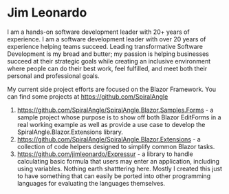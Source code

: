 # Jim Leonardo
I am a hands-on software development leader with 20+ years of experience. I am a software development leader with over 20 years of experience helping teams succeed. Leading transformative Software Development is my bread and butter; my passion is helping businesses succeed at their strategic goals while creating an inclusive environment where people can do their best work, feel fulfilled, and meet both their personal and professional goals.
 

My current side project efforts are focused on the Blazor Framework. You can find some projects at <https://github.com/SpiralAngle>

1. <https://github.com/SpiralAngle/SpiralAngle.Blazor.Samples.Forms> - a sample project whose purpose is to show off both Blazor EditForms in a real working example as well as provide a use case to develop the SpiralAngle.Blazor.Extensions library.
2. <https://github.com/SpiralAngle/SpiralAngle.Blazor.Extensions> - a collection of code helpers designed to simplify common Blazor tasks.
3. <https://github.com/jimleonardo/Expressur> - a library to handle calculating basic formula that users may enter an application, including using variables. Nothing earth shatttering here. Mostly I created this just to have something that can easily be ported into other programming languages for evaluating the languages themselves.
